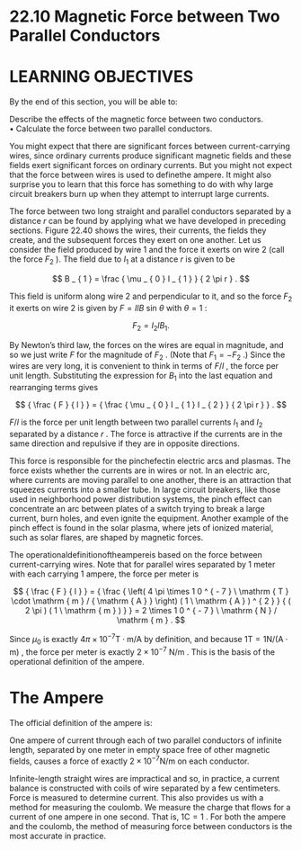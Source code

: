 # 22.10 Magnetic Force between Two Parallel Conductors

# LEARNING OBJECTIVES

By the end of this section, you will be able to:

Describe the effects of the magnetic force between two conductors.   
• Calculate the force between two parallel conductors.

You might expect that there are significant forces between current-carrying wires, since ordinary currents produce significant magnetic fields and these fields exert significant forces on ordinary currents. But you might not expect that the force between wires is used to definethe ampere. It might also surprise you to learn that this force has something to do with why large circuit breakers burn up when they attempt to interrupt large currents.

The force between two long straight and parallel conductors separated by a distance $r$ can be found by applying what we have developed in preceding sections. Figure 22.40 shows the wires, their currents, the fields they create, and the subsequent forces they exert on one another. Let us consider the field produced by wire 1 and the force it exerts on wire 2 (call the force $F _ { 2 }$ ). The field due to $I _ { 1 }$ at a distance $r$ is given to be

$$
B _ { 1 } = \frac { \mu _ { 0 } I _ { 1 } } { 2 \pi r } .
$$

This field is uniform along wire 2 and perpendicular to it, and so the force $F _ { 2 }$ it exerts on wire 2 is given by $F = I l B$ sin $\theta$ with $\theta = 1$ :

$$
F _ { 2 } = I _ { 2 } l B _ { 1 } .
$$

By Newton’s third law, the forces on the wires are equal in magnitude, and so we just write $F$ for the magnitude of $F _ { 2 }$ . (Note that $F _ { 1 } = - F _ { 2 }$ .) Since the wires are very long, it is convenient to think in terms of $F / l$ , the force per unit length. Substituting the expression for $B _ { 1 }$ into the last equation and rearranging terms gives

$$
{ \frac { F } { l } } = { \frac { \mu _ { 0 } I _ { 1 } I _ { 2 } } { 2 \pi r } } .
$$

$F / l$ is the force per unit length between two parallel currents $I _ { 1 }$ and $I _ { 2 }$ separated by a distance $r$ . The force is attractive if the currents are in the same direction and repulsive if they are in opposite directions.

This force is responsible for the pinchefectin electric arcs and plasmas. The force exists whether the currents are in wires or not. In an electric arc, where currents are moving parallel to one another, there is an attraction that squeezes currents into a smaller tube. In large circuit breakers, like those used in neighborhood power distribution systems, the pinch effect can concentrate an arc between plates of a switch trying to break a large current, burn holes, and even ignite the equipment. Another example of the pinch effect is found in the solar plasma, where jets of ionized material, such as solar flares, are shaped by magnetic forces.

The operationaldefinitionoftheampereis based on the force between current-carrying wires. Note that for parallel wires separated by 1 meter with each carrying 1 ampere, the force per meter is

$$
{ \frac { F } { l } } = { \frac { \left( 4 \pi \times 1 0 ^ { - 7 } \ \mathrm { T } \cdot \mathrm { m } / { \mathrm { A } } \right) ( 1 \ \mathrm { A } ) ^ { 2 } } { ( 2 \pi ) ( 1 \ \mathrm { m } ) } } = 2 \times 1 0 ^ { - 7 } \ \mathrm { N } / \mathrm { m } .
$$

Since $\mu _ { 0 }$ is exactly $4 \pi \times 1 0 ^ { - 7 } \mathrm { T } \cdot \mathrm { m } / \mathrm { A }$ by definition, and because $1 \mathrm { T } = 1 \mathrm { N } / ( \mathrm { A } \cdot \mathrm { m } )$ , the force per meter is exactly $2 \times 1 0 ^ { - 7 } \ \mathrm { N / m }$ . This is the basis of the operational definition of the ampere.

# The Ampere

The official definition of the ampere is:

One ampere of current through each of two parallel conductors of infinite length, separated by one meter in empty space free of other magnetic fields, causes a force of exactly $2 \times 1 0 ^ { - 7 } \mathrm { { N / m } }$ on each conductor.

Infinite-length straight wires are impractical and so, in practice, a current balance is constructed with coils of wire separated by a few centimeters. Force is measured to determine current. This also provides us with a method for measuring the coulomb. We measure the charge that flows for a current of one ampere in one second. That is, $1 { \mathrm { C } } = 1$ . For both the ampere and the coulomb, the method of measuring force between conductors is the most accurate in practice.